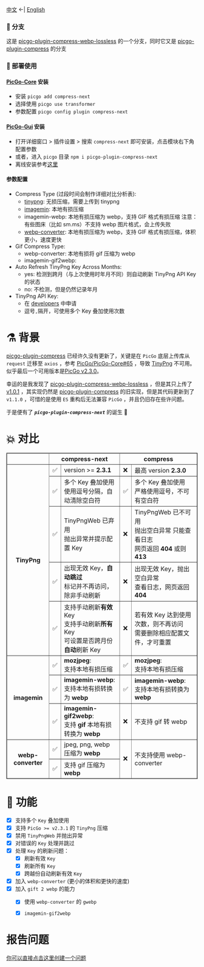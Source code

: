
[中文](./README.md) <-| [English](./README.en.md)


### 🍴 分支

这是 [picgo-plugin-compress-webp-lossless](https://github.com/mrgeneralgoo/picgo-plugin-compress-webp-lossless) 的一个分支，同时它又是 [picgo-plugin-compress](https://github.com/JuZiSang/picgo-plugin-compress) 的分支


### 🚀 部署使用

#### [PicGo-Core](https://github.com/PicGo/PicGo-Core) 安装

- 安装 `picgo add compress-next`
- 选择使用 `picgo use transformer`
- 参数配置 `picgo config plugin compress-next`


#### [PicGo-Gui](https://github.com/Molunerfinn/PicGo) 安装

- 打开详细窗口 > 插件设置 > 搜索 `compress-next` 即可安装，点击模块右下角配置参数
- 或者，进入 `picgo` 目录 `npm i picgo-plugin-compress-next `
- 离线安装参考[这里](https://picgo.github.io/PicGo-Core-Doc/zh/dev-guide/deploy.html#gui%E6%8F%92%E4%BB%B6)


#### 参数配置
- Compress Type (过段时间会制作详细对比分析表):
  - [tinypng](https://tinypng.com/): 无损压缩，需要上传到 tinypng
  - [imagemin](https://github.com/imagemin/imagemin): 本地有损压缩
  - imagemin-webp: 本地有损压缩为 webp，支持 GIF 格式有损压缩
    注意：有些图床（比如 sm.ms）不支持 webp 图片格式，会上传失败
  - [webp-converter](https://www.npmjs.com/package/webp-converter): 本地有损压缩为 webp，支持 GIF 格式有损压缩，体积更小，速度更快
- Gif Compress Type:
  - webp-converter: 本地有损将 gif 压缩为 webp
  - imagemin-gif2webp: 
- Auto Refresh TinyPng Key Across Months:
  - yes: 检测到跨月（与上次使用时年月不同）则自动刷新 TinyPng API Key 的状态
  - no: 不检测，但是仍然记录年月
- TinyPng API Key:
  - 在 [developers](https://tinypng.com/developers) 中申请
  - 逗号`,`隔开，可使用多个 Key 叠加使用次数



# ⚗️ 背景

[picgo-plugin-compress](https://github.com/JuZiSang/picgo-plugin-compress) 已经许久没有更新了，关键是在 `PicGo` 底层上传库从 `request` 迁移至 `axios` ，参考 [PicGo/PicGo-Core#65](https://github.com/PicGo/PicGo-Core/issues/65) ，导致 [TinyPng](https://tinypng.com/) 不可用。似乎最后一个可用版本是[PicGo v2.3.0](https://github.com/Molunerfinn/PicGo/releases/tag/v2.3.0)。  

幸运的是我发现了 [picgo-plugin-compress-webp-lossless](https://github.com/mrgeneralgoo/picgo-plugin-compress-webp-lossless) ，但是其只上传了 [v1.0.1](https://www.npmjs.com/package/picgo-plugin-compress-webp-lossless) ，其实现仍然是 [picgo-plugin-compress](https://github.com/JuZiSang/picgo-plugin-compress) 的旧实现，但是其代码更新到了 `v1.1.0` ，可惜的是使用 `ES` 重构后无法兼容 `PicGo` ，并且仍旧存在些许问题。  

于是便有了 ***`picgo-plugin-compress-next`*** 的诞生 🎉

# 💥 对比

<table border=2 style="
  width: auto;
  display: table;
  margin-left: auto;
  margin-right: auto;"
>
  <tr>
    <th></th>
    <th colspan=2>compress-next</th>
    <th colspan=2>compress</th>
  </tr>
  <tr>
    <th rowspan=5>TinyPng</th>
    <td>✅</td>
    <td>version >= <b>2.3.1</b></td>
    <td>❌</td>
    <td>最高 version <b>2.3.0</b></td>
  </tr>
  <tr>
    <td>✅</td>
    <td>
      多个 Key  叠加使用<br>
      使用逗号分隔，自动清除空白符
    </td>
    <td>✅</td>
    <td>
      多个 Key  叠加使用<br>
      严格使用逗号，不可有空白符
    </td>
  </tr>
  <tr>
    <td>✅</td>
    <td>
      TinyPngWeb 已弃用<br>
      抛出异常并提示配置 Key 
    </td>
    <td>❌</td>
    <td>
      TinyPngWeb 已不可用<br>
      抛出空白异常 只能查看日志<br>
      网页返回 <b>404</b> 或则 <b>413</b> 
    </td>
  </tr>
  <tr>
    <td>✅</td>
    <td>
      出现无效 Key，<b>自动跳过</b><br>
      标记并不再访问，除非手动刷新
      </td>
    <td>❌</td>
    <td>
      出现无效 Key，抛出空白异常<br>
      查看日志，网页返回 <b>404</b>
    </td>
  </tr>
  <tr>
    <td>✅</td>
    <td>
      支持手动刷新<b>有效</b> Key<br>
      支持手动刷新<b>所有</b> Key<br>
      可设置是否跨月份<b>自动</b>刷新 Key
    </td>
    <td>❌</td>
    <td>
      若有效 Key 达到使用次数，则不再访问<br>
      需要删除相应配置文件，才可重置
    </td>
  </tr>
  <tr>
    <th rowspan=3>imagemin</th>
    <td>✅</td>
    <td>
      <b>mozjpeg</b>:<br>
      支持本地有损压缩
    </td>
    <td>✅</td>
    <td>
      <b>mozjpeg</b>:<br>
      支持本地有损压缩
    </td>
  </tr>
  <tr>
    <td>✅</td>
    <td>
      <b>imagemin-webp</b>:<br>
      支持本地有损转换为 <b>webp</b>
    </td>
    <td>✅</td>
    <td>
      <b>imagemin-webp</b>:<br>
      支持本地有损转换为 <b>webp</b>
    </td>
  </tr>
  <tr>
    <td>✅</td>
    <td>
      <b>imagemin-gif2webp</b>:<br>
      支持 <b>gif</b> 本地有损转换为 <b>webp</b>
    </td>
    <td>❌</td>
    <td>不支持 gif 转 webp</td>
  </tr>
  <tr>
    <th rowspan=2>webp-converter</th>
    <td>✅</td>
    <td>jpeg, png, webp 压缩为 <b>webp</b></td>
    <td rowspan=2>❌</td>
    <td rowspan=2>不支持使用 webp-converter</td>
  </tr>
  <tr>
    <td>✅</td>
    <td>支持 gif 压缩为 <b>webp</b></td>
  </tr>
  <!-- <tr>
    <td>✅</td>
    <td></td>
    <td>❌</td>
    <td></td>
  </tr> -->
</table>


# 🎉 功能

- [x] 支持多个 `Key` 叠加使用
- [x] 支持 `PicGo >= v2.3.1` 的 `TinyPng` 压缩
- [x] 禁用 `TinyPngWeb` 并抛出异常
- [x] 对错误的 `Key` 处理并跳过
- [x] 处理 `Key` 的刷新问题：
  - [x] 刷新有效 `Key`
  - [x] 刷新所有 `Key`
  - [x] 跨越份自动刷新有效 `Key`
- [x] 加入 `webp-converter` (更小的体积和更快的速度)
- [x] 加入 `gift 2 webp` 的能力
  - [x] 使用 `webp-converter` 的 `gwebp` 
  - [x] `imagemin-gif2webp`


# 报告问题

[你可以直接点击这里创建一个问题](https://github.com/supine0703/picgo-plugin-compress-next/issues/new)


